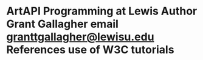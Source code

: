 # ArtAPI  Programming at Lewis Author Grant Gallagher email granttgallagher@lewisu.edu References use of W3C tutorials
